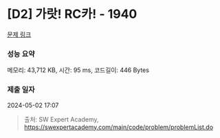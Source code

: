 # [D2] 가랏! RC카! - 1940 

[문제 링크](https://swexpertacademy.com/main/code/problem/problemDetail.do?contestProbId=AV5PjMgaALgDFAUq) 

### 성능 요약

메모리: 43,712 KB, 시간: 95 ms, 코드길이: 446 Bytes

### 제출 일자

2024-05-02 17:07



> 출처: SW Expert Academy, https://swexpertacademy.com/main/code/problem/problemList.do